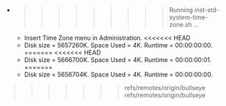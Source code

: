 * >>>>>>>>> Running inst-std-system-time-zone.sh ...
  * Insert Time Zone menu in Administration.
<<<<<<< HEAD
  * Disk size = 5657260K. Space Used = 4K. Runtime = 00:00:00:00.
=======
<<<<<<< HEAD
  * Disk size = 5666700K. Space Used = 4K. Runtime = 00:00:00:01.
=======
  * Disk size = 5656704K. Space Used = 4K. Runtime = 00:00:00:00.
>>>>>>> refs/remotes/origin/bullseye
>>>>>>> refs/remotes/origin/bullseye
